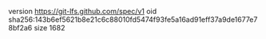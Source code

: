 version https://git-lfs.github.com/spec/v1
oid sha256:143b6ef5621b8e21c6c88010fd5474f93fe5a16ad91eff37a9de1677e78bf2a6
size 1682
